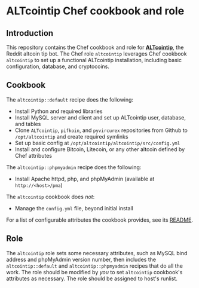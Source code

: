 # ALTcointip Chef cookbook and role

## Introduction

This repository contains the Chef cookbook and role for **[ALTcointip](https://github.com/vindimy/altcointip)**, the Reddit altcoin tip bot. The Chef role `altcointip` leverages Chef cookbook `altcointip` to set up a functional ALTcointip installation, including basic configuration, database, and cryptocoins.

## Cookbook

The `altcointip::default` recipe does the following:

* Install Python and required libraries
* Install MySQL server and client and set up ALTcointip user, database, and tables
* Clone `ALTcointip`, `pifkoin`, and `pyvircurex` repositories from Github to `/opt/altcointip` and create required symlinks
* Set up basic config at `/opt/altcointip/altcointip/src/config.yml`
* Install and configure Bitcoin, Litecoin, or any other altcoin defined by Chef attributes

The `altcointip::phpmyadmin` recipe does the following:

* Install Apache httpd, php, and phpMyAdmin (available at `http://<host>/pma`)

The `altcointip` cookbook does *not*:

* Manage the `config.yml` file, beyond initial install

For a list of configurable attributes the cookbook provides, see its [README](cookbooks/altcointip/README.md).

## Role

The `altcointip` role sets some necessary attributes, such as MySQL bind address and phpMyAdmin version number, then includes the `altcointip::default` and `altcointip::phpmyadmin` recipes that do all the work. The role should be modified by *you* to set `altcointip` cookbook's attributes as necessary. The role should be assigned to host's runlist.
